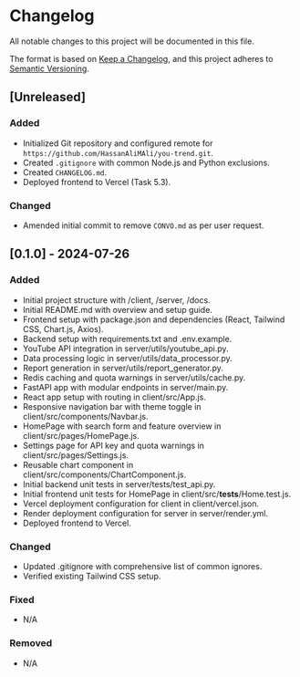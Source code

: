 # Changelog

All notable changes to this project will be documented in this file.

The format is based on [Keep a Changelog](https://keepachangelog.com/en/1.0.0/),
and this project adheres to [Semantic Versioning](https://semver.org/spec/v2.0.0.html).

## [Unreleased]

### Added
- Initialized Git repository and configured remote for `https://github.com/HassanAliMAli/you-trend.git`.
- Created `.gitignore` with common Node.js and Python exclusions.
- Created `CHANGELOG.md`.
- Deployed frontend to Vercel (Task 5.3).

### Changed
- Amended initial commit to remove `CONVO.md` as per user request.

## [0.1.0] - 2024-07-26
### Added
- Initial project structure with /client, /server, /docs.
- Initial README.md with overview and setup guide.
- Frontend setup with package.json and dependencies (React, Tailwind CSS, Chart.js, Axios).
- Backend setup with requirements.txt and .env.example.
- YouTube API integration in server/utils/youtube_api.py.
- Data processing logic in server/utils/data_processor.py.
- Report generation in server/utils/report_generator.py.
- Redis caching and quota warnings in server/utils/cache.py.
- FastAPI app with modular endpoints in server/main.py.
- React app setup with routing in client/src/App.js.
- Responsive navigation bar with theme toggle in client/src/components/Navbar.js.
- HomePage with search form and feature overview in client/src/pages/HomePage.js.
- Settings page for API key and quota warnings in client/src/pages/Settings.js.
- Reusable chart component in client/src/components/ChartComponent.js.
- Initial backend unit tests in server/tests/test_api.py.
- Initial frontend unit tests for HomePage in client/src/__tests__/Home.test.js.
- Vercel deployment configuration for client in client/vercel.json.
- Render deployment configuration for server in server/render.yml.
- Deployed frontend to Vercel.

### Changed
- Updated .gitignore with comprehensive list of common ignores.
- Verified existing Tailwind CSS setup.

### Fixed
- N/A

### Removed
- N/A